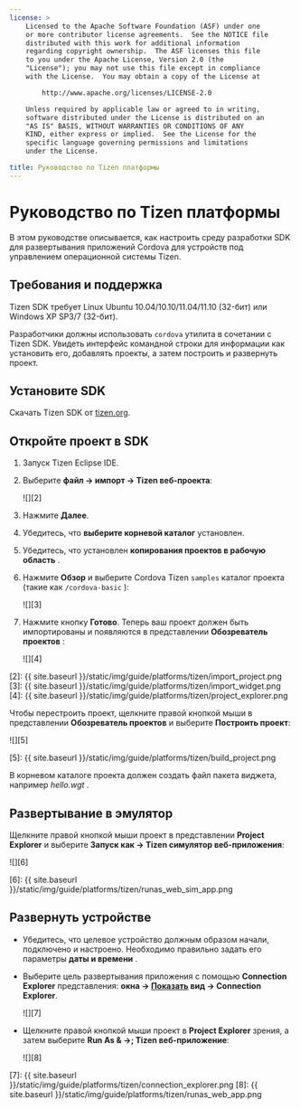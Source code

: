 ```yaml
---
license: >
    Licensed to the Apache Software Foundation (ASF) under one
    or more contributor license agreements.  See the NOTICE file
    distributed with this work for additional information
    regarding copyright ownership.  The ASF licenses this file
    to you under the Apache License, Version 2.0 (the
    "License"); you may not use this file except in compliance
    with the License.  You may obtain a copy of the License at

        http://www.apache.org/licenses/LICENSE-2.0

    Unless required by applicable law or agreed to in writing,
    software distributed under the License is distributed on an
    "AS IS" BASIS, WITHOUT WARRANTIES OR CONDITIONS OF ANY
    KIND, either express or implied.  See the License for the
    specific language governing permissions and limitations
    under the License.

title: Руководство по Tizen платформы
---
```


# Руководство по Tizen платформы

В этом руководстве описывается, как настроить среду разработки SDK для развертывания приложений Cordova для устройств под управлением операционной системы Tizen.

## Требования и поддержка

Tizen SDK требует Linux Ubuntu 10.04/10.10/11.04/11.10 (32-бит) или Windows XP SP3/7 (32-бит).

Разработчики должны использовать `cordova` утилита в сочетании с Tizen SDK. Увидеть интерфейс командной строки для информации как установить его, добавлять проекты, а затем построить и развернуть проект.

## Установите SDK

Скачать Tizen SDK от [tizen.org][1].

 [1]: https://developer.tizen.org/sdk

<!--

- (optional) Install Tizen Cordova template projects: copy the
  `/templates` directory content into the Tizen Eclipse IDE web
  templates directory (e.g:
  `/home/my_username/tizen-sdk/IDE/Templates/web`).

- __Method #2: Use Tizen Eclipse IDE Cordova Tizen project templates__
    - Launch Tizen Eclipse IDE
    - Select  __File &rarr; New &rarr; Tizen Web Project__
    - Select __User Template__ and __User defined__ items
    - Select one of the Tizen Cordova template (e.g: __CordovaBasicTemplate__)
    - Fill the __Project name__ and its target __Location__

    ![]({{ site.baseurl }}/static/img/guide/platforms/tizen/project_template.png)

    - Click __Finish__

    ![]({{ site.baseurl }}/static/img/guide/platforms/tizen/project_explorer.png)

    - Your project should now appear in the __Project Explorer__ view

-->

## Откройте проект в SDK

1.  Запуск Tizen Eclipse IDE.

2.  Выберите **файл → импорт → Tizen веб-проекта**:
    
    ![][2]

3.  Нажмите **Далее**.

4.  Убедитесь, что **выберите корневой каталог** установлен.

5.  Убедитесь, что установлен **копирования проектов в рабочую область** .

6.  Нажмите **Обзор** и выберите Cordova Tizen `samples` каталог проекта (такие как `/cordova-basic` ):
    
    ![][3]

7.  Нажмите кнопку **Готово**. Теперь ваш проект должен быть импортированы и появляются в представлении **Обозреватель проектов** :
    
    ![][4]

 [2]: {{ site.baseurl }}/static/img/guide/platforms/tizen/import_project.png
 [3]: {{ site.baseurl }}/static/img/guide/platforms/tizen/import_widget.png
 [4]: {{ site.baseurl }}/static/img/guide/platforms/tizen/project_explorer.png

Чтобы перестроить проект, щелкните правой кнопкой мыши в представлении **Обозреватель проектов** и выберите **Построить проект**:

![][5]

 [5]: {{ site.baseurl }}/static/img/guide/platforms/tizen/build_project.png

В корневом каталоге проекта должен создать файл пакета виджета, например *hello.wgt* .

## Развертывание в эмулятор

Щелкните правой кнопкой мыши проект в представлении **Project Explorer** и выберите **Запуск как → Tizen симулятор веб-приложения**:

![][6]

 [6]: {{ site.baseurl }}/static/img/guide/platforms/tizen/runas_web_sim_app.png

## Развернуть устройстве

*   Убедитесь, что целевое устройство должным образом начали, подключено и настроено. Необходимо правильно задать его параметры **даты и времени** .

*   Выберите цель развертывания приложения с помощью **Connection Explorer** представления: **окна → [Показать](../../../cordova/inappbrowser/inappbrowser.html) вид → Connection Explorer**.
    
    ![][7]

*   Щелкните правой кнопкой мыши проект в **Project Explorer** зрения, а затем выберите **Run As & →; Tizen веб-приложение**:
    
    ![][8]

 [7]: {{ site.baseurl }}/static/img/guide/platforms/tizen/connection_explorer.png
 [8]: {{ site.baseurl }}/static/img/guide/platforms/tizen/runas_web_app.png
